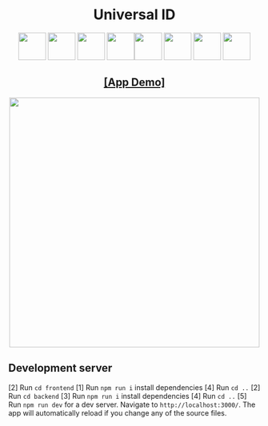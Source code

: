 <h1 align="center">
 Universal ID</h1>

<div align="center"> <img height="55" src="https://expressjs.com/images/express-facebook-share.png"/> <img width="55" src="https://raw.githubusercontent.com/gilbarbara/logos/master/logos/bootstrap.svg"/> <img width="55" src="https://seeklogo.com/images/N/nodejs-logo-FBE122E377-seeklogo.com.png"/> <img width="55" src="https://cdn4.iconfinder.com/data/icons/logos-3/600/React.js_logo-512.png"/><img width="55" src="https://raw.githubusercontent.com/gilbarbara/logos/master/logos/javascript.svg"/> <img width="55" src="https://user-images.githubusercontent.com/8939680/57233882-20344080-6fe5-11e9-9086-d20a955bed59.png"/> <img width="55" src="https://i.ibb.co/grwVG9t/web3js-removebg-preview.png"/> <img width="55" src="https://raw.githubusercontent.com/gilbarbara/logos/master/logos/typescript-icon.svg"/> </div>

<h2 align="center">
  <a href="https://streamable.com/h25za5#">[App Demo]</a>
</h2>

<div align="center"> <img height="500" src="https://i.ibb.co/HgXz3Nx/Screenshot-25.png"/></div>

## Development server
[2] Run `cd frontend` 
[1] Run `npm run i` install dependencies
[4] Run `cd ..` 
[2] Run `cd backend` 
[3] Run `npm run i` install dependencies
[4] Run `cd ..` 
[5] Run `npm run dev` for a dev server. Navigate to `http://localhost:3000/`. The app will automatically reload if you change any of the source files.
